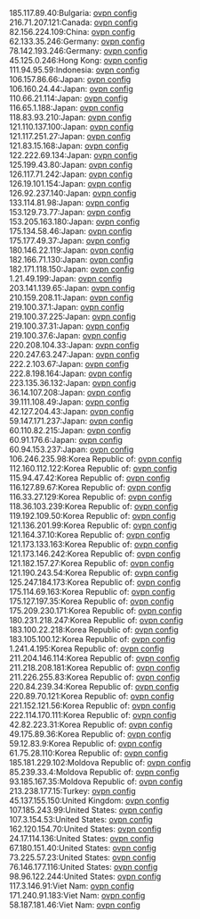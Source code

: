 185.117.89.40:Bulgaria: [ovpn config](vpn/185_117_89_40.ovpn)  
216.71.207.121:Canada: [ovpn config](vpn/216_71_207_121.ovpn)  
82.156.224.109:China: [ovpn config](vpn/82_156_224_109.ovpn)  
62.133.35.246:Germany: [ovpn config](vpn/62_133_35_246.ovpn)  
78.142.193.246:Germany: [ovpn config](vpn/78_142_193_246.ovpn)  
45.125.0.246:Hong Kong: [ovpn config](vpn/45_125_0_246.ovpn)  
111.94.95.59:Indonesia: [ovpn config](vpn/111_94_95_59.ovpn)  
106.157.86.66:Japan: [ovpn config](vpn/106_157_86_66.ovpn)  
106.160.24.44:Japan: [ovpn config](vpn/106_160_24_44.ovpn)  
110.66.21.114:Japan: [ovpn config](vpn/110_66_21_114.ovpn)  
116.65.1.188:Japan: [ovpn config](vpn/116_65_1_188.ovpn)  
118.83.93.210:Japan: [ovpn config](vpn/118_83_93_210.ovpn)  
121.110.137.100:Japan: [ovpn config](vpn/121_110_137_100.ovpn)  
121.117.251.27:Japan: [ovpn config](vpn/121_117_251_27.ovpn)  
121.83.15.168:Japan: [ovpn config](vpn/121_83_15_168.ovpn)  
122.222.69.134:Japan: [ovpn config](vpn/122_222_69_134.ovpn)  
125.199.43.80:Japan: [ovpn config](vpn/125_199_43_80.ovpn)  
126.117.71.242:Japan: [ovpn config](vpn/126_117_71_242.ovpn)  
126.19.101.154:Japan: [ovpn config](vpn/126_19_101_154.ovpn)  
126.92.237.140:Japan: [ovpn config](vpn/126_92_237_140.ovpn)  
133.114.81.98:Japan: [ovpn config](vpn/133_114_81_98.ovpn)  
153.129.73.77:Japan: [ovpn config](vpn/153_129_73_77.ovpn)  
153.205.163.180:Japan: [ovpn config](vpn/153_205_163_180.ovpn)  
175.134.58.46:Japan: [ovpn config](vpn/175_134_58_46.ovpn)  
175.177.49.37:Japan: [ovpn config](vpn/175_177_49_37.ovpn)  
180.146.22.119:Japan: [ovpn config](vpn/180_146_22_119.ovpn)  
182.166.71.130:Japan: [ovpn config](vpn/182_166_71_130.ovpn)  
182.171.118.150:Japan: [ovpn config](vpn/182_171_118_150.ovpn)  
1.21.49.199:Japan: [ovpn config](vpn/1_21_49_199.ovpn)  
203.141.139.65:Japan: [ovpn config](vpn/203_141_139_65.ovpn)  
210.159.208.11:Japan: [ovpn config](vpn/210_159_208_11.ovpn)  
219.100.37.1:Japan: [ovpn config](vpn/219_100_37_1.ovpn)  
219.100.37.225:Japan: [ovpn config](vpn/219_100_37_225.ovpn)  
219.100.37.31:Japan: [ovpn config](vpn/219_100_37_31.ovpn)  
219.100.37.6:Japan: [ovpn config](vpn/219_100_37_6.ovpn)  
220.208.104.33:Japan: [ovpn config](vpn/220_208_104_33.ovpn)  
220.247.63.247:Japan: [ovpn config](vpn/220_247_63_247.ovpn)  
222.2.103.67:Japan: [ovpn config](vpn/222_2_103_67.ovpn)  
222.8.198.164:Japan: [ovpn config](vpn/222_8_198_164.ovpn)  
223.135.36.132:Japan: [ovpn config](vpn/223_135_36_132.ovpn)  
36.14.107.208:Japan: [ovpn config](vpn/36_14_107_208.ovpn)  
39.111.108.49:Japan: [ovpn config](vpn/39_111_108_49.ovpn)  
42.127.204.43:Japan: [ovpn config](vpn/42_127_204_43.ovpn)  
59.147.171.237:Japan: [ovpn config](vpn/59_147_171_237.ovpn)  
60.110.82.215:Japan: [ovpn config](vpn/60_110_82_215.ovpn)  
60.91.176.6:Japan: [ovpn config](vpn/60_91_176_6.ovpn)  
60.94.153.237:Japan: [ovpn config](vpn/60_94_153_237.ovpn)  
106.246.235.98:Korea Republic of: [ovpn config](vpn/106_246_235_98.ovpn)  
112.160.112.122:Korea Republic of: [ovpn config](vpn/112_160_112_122.ovpn)  
115.94.47.42:Korea Republic of: [ovpn config](vpn/115_94_47_42.ovpn)  
116.127.89.67:Korea Republic of: [ovpn config](vpn/116_127_89_67.ovpn)  
116.33.27.129:Korea Republic of: [ovpn config](vpn/116_33_27_129.ovpn)  
118.36.103.239:Korea Republic of: [ovpn config](vpn/118_36_103_239.ovpn)  
119.192.109.50:Korea Republic of: [ovpn config](vpn/119_192_109_50.ovpn)  
121.136.201.99:Korea Republic of: [ovpn config](vpn/121_136_201_99.ovpn)  
121.164.37.10:Korea Republic of: [ovpn config](vpn/121_164_37_10.ovpn)  
121.173.133.163:Korea Republic of: [ovpn config](vpn/121_173_133_163.ovpn)  
121.173.146.242:Korea Republic of: [ovpn config](vpn/121_173_146_242.ovpn)  
121.182.157.27:Korea Republic of: [ovpn config](vpn/121_182_157_27.ovpn)  
121.190.243.54:Korea Republic of: [ovpn config](vpn/121_190_243_54.ovpn)  
125.247.184.173:Korea Republic of: [ovpn config](vpn/125_247_184_173.ovpn)  
175.114.69.163:Korea Republic of: [ovpn config](vpn/175_114_69_163.ovpn)  
175.127.197.35:Korea Republic of: [ovpn config](vpn/175_127_197_35.ovpn)  
175.209.230.171:Korea Republic of: [ovpn config](vpn/175_209_230_171.ovpn)  
180.231.218.247:Korea Republic of: [ovpn config](vpn/180_231_218_247.ovpn)  
183.100.22.218:Korea Republic of: [ovpn config](vpn/183_100_22_218.ovpn)  
183.105.100.12:Korea Republic of: [ovpn config](vpn/183_105_100_12.ovpn)  
1.241.4.195:Korea Republic of: [ovpn config](vpn/1_241_4_195.ovpn)  
211.204.146.114:Korea Republic of: [ovpn config](vpn/211_204_146_114.ovpn)  
211.218.208.181:Korea Republic of: [ovpn config](vpn/211_218_208_181.ovpn)  
211.226.255.83:Korea Republic of: [ovpn config](vpn/211_226_255_83.ovpn)  
220.84.239.34:Korea Republic of: [ovpn config](vpn/220_84_239_34.ovpn)  
220.89.70.121:Korea Republic of: [ovpn config](vpn/220_89_70_121.ovpn)  
221.152.121.56:Korea Republic of: [ovpn config](vpn/221_152_121_56.ovpn)  
222.114.170.111:Korea Republic of: [ovpn config](vpn/222_114_170_111.ovpn)  
42.82.223.31:Korea Republic of: [ovpn config](vpn/42_82_223_31.ovpn)  
49.175.89.36:Korea Republic of: [ovpn config](vpn/49_175_89_36.ovpn)  
59.12.83.9:Korea Republic of: [ovpn config](vpn/59_12_83_9.ovpn)  
61.75.28.110:Korea Republic of: [ovpn config](vpn/61_75_28_110.ovpn)  
185.181.229.102:Moldova Republic of: [ovpn config](vpn/185_181_229_102.ovpn)  
85.239.33.4:Moldova Republic of: [ovpn config](vpn/85_239_33_4.ovpn)  
93.185.167.35:Moldova Republic of: [ovpn config](vpn/93_185_167_35.ovpn)  
213.238.177.15:Turkey: [ovpn config](vpn/213_238_177_15.ovpn)  
45.137.155.150:United Kingdom: [ovpn config](vpn/45_137_155_150.ovpn)  
107.185.243.99:United States: [ovpn config](vpn/107_185_243_99.ovpn)  
107.3.154.53:United States: [ovpn config](vpn/107_3_154_53.ovpn)  
162.120.154.70:United States: [ovpn config](vpn/162_120_154_70.ovpn)  
24.17.114.136:United States: [ovpn config](vpn/24_17_114_136.ovpn)  
67.180.151.40:United States: [ovpn config](vpn/67_180_151_40.ovpn)  
73.225.57.23:United States: [ovpn config](vpn/73_225_57_23.ovpn)  
76.146.177.116:United States: [ovpn config](vpn/76_146_177_116.ovpn)  
98.96.122.244:United States: [ovpn config](vpn/98_96_122_244.ovpn)  
117.3.146.91:Viet Nam: [ovpn config](vpn/117_3_146_91.ovpn)  
171.240.91.183:Viet Nam: [ovpn config](vpn/171_240_91_183.ovpn)  
58.187.181.46:Viet Nam: [ovpn config](vpn/58_187_181_46.ovpn)  

